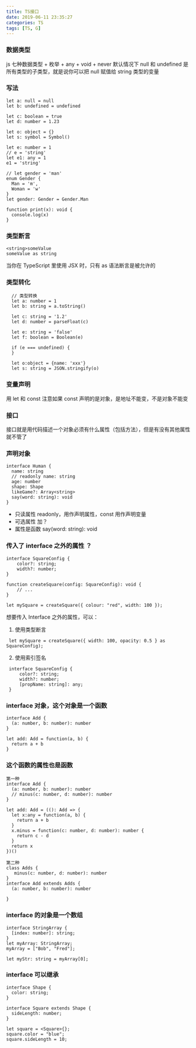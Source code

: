 ```yaml
---
title: TS接口
date: 2019-06-11 23:35:27
categories: TS
tags: [TS, G]
---
```


### 数据类型

js 七种数据类型 + 枚举 + any + void + never
默认情况下 null 和 undefined 是所有类型的子类型，就是说你可以把 null 赋值给 string 类型的变量

### 写法

```
let a: null = null
let b: undefined = undefined

let c: boolean = true
let d: number = 1.23

let o: object = {}
let s: symbol = Symbol()

let e: number = 1
// e = 'string'
let e1: any = 1
e1 = 'string'

// let gender = 'man'
enum Gender {
  Man = 'm',
  Woman = 'w'
}
let gender: Gender = Gender.Man

function print(x): void {
  console.log(x)
}
```

### 类型断言

```
<string>someValue
someValue as string
```

当你在 TypeScript 里使用 JSX 时，只有 as 语法断言是被允许的

### 类型转化

```
  // 类型转换
  let a: number = 1
  let b: string = a.toString()

  let c: string = '1.2'
  let d: number = parseFloat(c)

  let e: string = 'false'
  let f: boolean = Boolean(e)

  if (e === undefined) {
  }

  let o:object = {name: 'xxx'}
  let s: string = JSON.stringify(o)
```

### 变量声明

用 let 和 const
注意如果 const 声明的是对象，是地址不能变，不是对象不能变

### 接口

接口就是用代码描述一个对象必须有什么属性（包括方法），但是有没有其他属性就不管了

### 声明对象

```
interface Human {
  name: string
  // readonly name: string
  age: number
  shape: Shape
  likeGame?: Array<string>
  say(word: string): void
}
```

- 只读属性 readonly，用作声明属性，const 用作声明变量
- 可选属性 加？
- 属性是函数 say(word: string): void

### 传入了 interface 之外的属性 ？

```
interface SquareConfig {
    color?: string;
    width?: number;
}

function createSquare(config: SquareConfig): void {
    // ...
}

let mySquare = createSquare({ colour: "red", width: 100 });
```

想要传入 Interface 之外的属性，可以：

1. 使用类型断言

```
 let mySquare = createSquare({ width: 100, opacity: 0.5 } as SquareConfig);
```

2. 使用索引签名

```
 interface SquareConfig {
     color?: string;
     width?: number;
     [propName: string]: any;
 }
```

### interface 对象，这个对象是一个函数

```
interface Add {
  (a: number, b: number): number
}

let add: Add = function(a, b) {
  return a + b
}
```

### 这个函数的属性也是函数

```
第一种
interface Add {
  (a: number, b: number): number
  // minus(c: number, d: number): number
}

let add: Add = ((): Add => {
  let x:any = function(a, b) {
    return a + b
  }
  x.minus = function(c: number, d: number): number {
    return c - d
  }
  return x
})()
```

```
第二种
class Adds {
   minus(c: number, d: number): number
}
interface Add extends Adds {
  (a: number, b: number): number
  
}
```

### interface 的对象是一个数组

```
interface StringArray {
  [index: number]: string;
}
let myArray: StringArray;
myArray = ["Bob", "Fred"];

let myStr: string = myArray[0];
```

### interface 可以继承

```
interface Shape {
  color: string;
}

interface Square extends Shape {
  sideLength: number;
}

let square = <Square>{};
square.color = "blue";
square.sideLength = 10;
```
